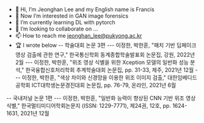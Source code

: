 - 👋 Hi, I’m Jeonghan Lee and my English name is Francis
- 👀 Now I’m interested in GAN image forensics
- 🌱 I’m currently learning DL with pytorch
- 💞️ I’m looking to collaborate on ...
- 📫 How to reach me jeonghan_lee@pukyong.ac.kr
- 🏆 I wrote below
-- 학술대회 논문 3편
--- 이정한, 박한훈, "패치 기반 딥페이크 영상 검출에 관한 연구," 한국통신학회 동계종합학술발표회 논문집, 강원, 2022년 2월
--- 이정한, 박한훈, "위조 영상 식별을 위한 Xception 모델의 일반화 성능 분석," 한국융합신호처리학회 추계학술대회 논문집, pp. 31-33, 제주, 2021년 12월 
--- 이정한, 박한훈, "색상 차이와 신경망을 이용한 위조 이미지 검출," 대한임베디드공학회 ICT대학생논문경진대회 논문집, pp. 76-79, 온라인, 2021년 6월

-- 국내저널 논문 1편
--- 이정한, 박한훈, "일반화 능력이 향상된 CNN 기반 위조 영상 식별," 한국멀티미디어학회논문지 (ISSN: 1229-7771), 제24권, 12호, pp. 1624-1631, 2021년 12월


<!---
Jeonghan57/Jeonghan57 is a ✨ special ✨ repository because its `README.md` (this file) appears on your GitHub profile.
You can click the Preview link to take a look at your changes.
--->
